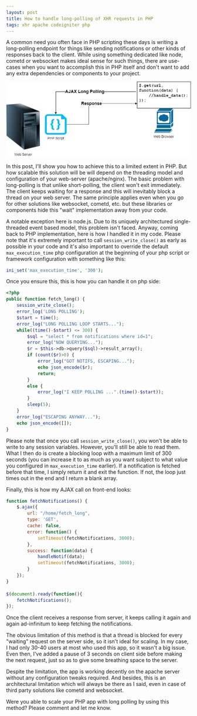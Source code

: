 ```yaml
---
layout: post
title: How to handle long-polling of XHR requests in PHP
tags: xhr apache codeigniter php
---
```


A common need you often face in PHP scripting these days is writing a long-polling endpoint for things like sending notifications or other kinds of responses back to the client. While using something dedicated like node, cometd or websocket makes ideal sense for such things, there are use-cases when you want to accomplish this in PHP itself and don't want to add any extra dependencies or components to your project.

![php xhr long polling](/uploads/php-xhr-long-polling.png)

In this post, I'll show you how to achieve this to a limited extent in PHP. But how scalable this solution will be will depend on the threading model and configuration of your web-server (apache/nginx). The basic problem with long-polling is that unlike short-polling, the client won't exit immediately. The client keeps waiting for a response and this will inevitably block a thread on your web server. The same principle applies even when you go for other solutions like websocket, cometd, etc. but these libraries or components hide this "wait" implementation away from your code.

A notable exception here is node.js. Due to its uniquely architectured single-threaded event based model, this problem isn't faced. Anyway, coming back to PHP implementation, here is how I handled it in my code. Please note that it's extremely important to call `session_write_close()` as early as possible in your code and it's also important to override the default `max_execution_time` php configuration at the beginning of your php script or framework configuration with something like this:

```php
ini_set('max_execution_time', '300');
```

Once you ensure this, this is how you can handle it on php side:

```php
<?php
public function fetch_long() {
	session_write_close();
	error_log('LONG POLLING');
	$start = time();
	error_log("LONG POLLING LOOP STARTS...");
	while((time()-$start) <= 300) {
		$sql = "select * from notifications where id=1";
		error_log("NOW QUERYING...");
		$r = $this->db->query($sql)->result_array();
		if (count($r)>0) {
			error_log("GOT NOTIFS, ESCAPING...");
			echo json_encode($r);
			return;
		}
		else {
			error_log("I KEEP POLLING ...".(time()-$start));
		}
		sleep(5);
	}
	error_log("ESCAPING ANYWAY...");
	echo json_encode([]);
}
```

Please note that once you call `session_write_close()`, you won't be able to write to any session variables. However, you'll still be able to read them. What I then do is create a blocking loop with a maximum limit of 300 seconds (you can increase it to as much as you want subject to what value you configured in `max_execution_time` earlier). If a notification is fetched before that time, I simply return it and exit the function. If not, the loop just times out in the end and I return a blank array.

Finally, this is how my AJAX call on front-end looks:

```javascript
function fetchNotifications() {
	$.ajax({
		url: "/home/fetch_long",
		type: 'GET',
		cache: false,
		error: function() {
			setTimeout(fetchNotifications, 3000);
		},
		success: function(data) {
			handleNotif(data);
			setTimeout(fetchNotifications, 3000);
		}
	});
}

$(document).ready(function(){
	fetchNotifications();
});
```

Once the client receives a response from server, it keeps calling it again and again ad-infinitum to keep fetching the notifications.

The obvious limitation of this method is that a thread is blocked for every "waiting" request on the server side, so it isn't ideal for scaling. In my case, I had only 30-40 users at most who used this app, so it wasn't a big issue. Even then, I've added a pause of 3 seconds on client side before making the next request, just so as to give some breathing space to the server.

Despite the limitation, the app is working decently on the apache server without any configuration tweaks required. And besides, this is an architectural limitation which will always be there as I said, even in case of third party solutions like cometd and websocket.

Were you able to scale your PHP app with long polling by using this method? Please comment and let me know.